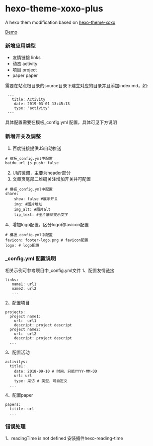 # hexo-theme-xoxo-plus
A hexo them modification based on [hexo-theme-xoxo](https://github.com/KevinOfNeu/hexo-theme-xoxo)

[Demo](https://www.fooying.com)

### 新增应用类型
* 友情链接 links
* 动态 activity
* 项目 project
* paper paper

需要在站点根目录的source目录下建立对应的目录并且添加index.md，如:
```
 ---
   title: Activity
    date: 2019-03-01 13:45:13
    type: "activity"
 ---
```

具体配置需要在模板_config.yml 配置，具体可见下方说明

### 新增开关及调整
1. 百度链接提供JS自动推送
```
# 模板_config.yml中配置
baidu_url_js_push: false
```
2. UI的微调，主要为header部分
3. 文章页尾部二维码关注增加开关并可配置
```
# 模板_config.yml中配置
share:
    show: false #展示开关
    img: #图片地址
    img_alt: #图片alt
    tip_text: #图片底部提示文字
```
4、增加logo配置，区分logo和favicon配置
```
# 模板_config.yml中配置
favicon: footer-logo.png # favicon配置
logo: # logo配置
```

### _config.yml 配置说明
相关示例可参考项目中_config.yml文件
1、配置友情链接
```
links:
   name1: url1
   name2: url2
   ...
```

2、配置项目
```
projects:
  project name1:
    url:  url1
    descript: project descript
  project name2:
    url:  url2
    descript: project descript
  ...
```

3、配置活动
```
activitys:
  title1:
    date: 2018-09-10 # 时间，只能YYYY-MM-DD
    url: url
    type: 采访 # 类型，可自定义
  ...
```

4、配置paper
```
papers:
  titile: url
  ...
```


### 错误处理
1、readingTime is not defined
安装插件hexo-reading-time
